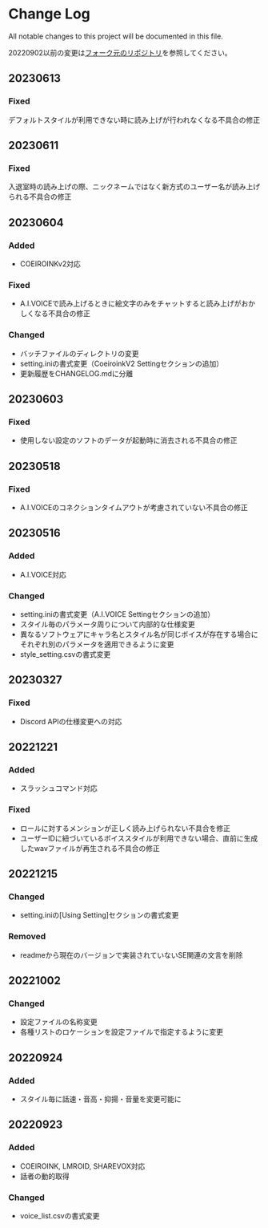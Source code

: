 # Change Log
All notable changes to this project will be documented in this file.

20220902以前の変更は[フォーク元のリポジトリ](https://github.com/kamimiya/yomiage_VOICEVOX)を参照してください。

## 20230613
### Fixed
デフォルトスタイルが利用できない時に読み上げが行われなくなる不具合の修正

## 20230611
### Fixed
入退室時の読み上げの際、ニックネームではなく新方式のユーザー名が読み上げられる不具合の修正

## 20230604
### Added
- COEIROINKv2対応

### Fixed
- A.I.VOICEで読み上げるときに絵文字のみをチャットすると読み上げがおかしくなる不具合の修正

### Changed
- バッチファイルのディレクトリの変更
- setting.iniの書式変更（CoeiroinkV2 Settingセクションの追加）
- 更新履歴をCHANGELOG.mdに分離

## 20230603
### Fixed
- 使用しない設定のソフトのデータが起動時に消去される不具合の修正

## 20230518
### Fixed
- A.I.VOICEのコネクションタイムアウトが考慮されていない不具合の修正

## 20230516
### Added
- A.I.VOICE対応

### Changed
- setting.iniの書式変更（A.I.VOICE Settingセクションの追加）
- スタイル毎のパラメータ周りについて内部的な仕様変更
- 異なるソフトウェアにキャラ名とスタイル名が同じボイスが存在する場合にそれぞれ別のパラメータを適用できるように変更
- style_setting.csvの書式変更

## 20230327
### Fixed
- Discord APIの仕様変更への対応

## 20221221
### Added
- スラッシュコマンド対応

### Fixed
- ロールに対するメンションが正しく読み上げられない不具合を修正
- ユーザーIDに紐づいているボイススタイルが利用できない場合、直前に生成したwavファイルが再生される不具合の修正

## 20221215
### Changed
- setting.iniの[Using Setting]セクションの書式変更

### Removed
- readmeから現在のバージョンで実装されていないSE関連の文言を削除

## 20221002
### Changed
- 設定ファイルの名称変更
- 各種リストのロケーションを設定ファイルで指定するように変更

## 20220924
### Added
- スタイル毎に話速・音高・抑揚・音量を変更可能に

## 20220923
### Added
- COEIROINK, LMROID, SHAREVOX対応
- 話者の動的取得

### Changed
- voice_list.csvの書式変更